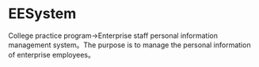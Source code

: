 # EESystem
College practice program->Enterprise staff personal information management system。The purpose is to manage the personal information of enterprise employees。
